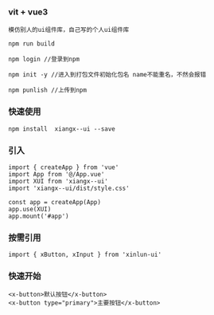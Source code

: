### vit + vue3
```
模仿别人的ui组件库，自己写的个人ui组件库

npm run build

npm login //登录到npm

npm init -y //进入到打包文件初始化包名 name不能重名，不然会报错

npm punlish //上传到npm
```

### 快速使用
```
npm install  xiangx--ui --save
```
### 引入
```
import { createApp } from 'vue'
import App from '@/App.vue'
import XUI from 'xiangx--ui'
import 'xiangx--ui/dist/style.css'

const app = createApp(App)
app.use(XUI)
app.mount('#app')
```
### 按需引用
```
import { xButton, xInput } from 'xinlun-ui'
```
### 快速开始

```
<x-button>默认按钮</x-button> 
<x-button type="primary">主要按钮</x-button>
```